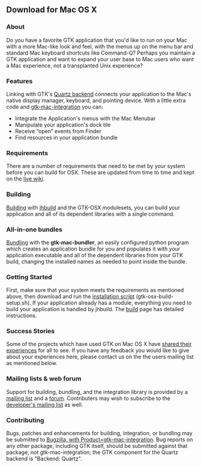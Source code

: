 ---
---
## Download for Mac OS X

### About

Do you have a favorite GTK application that you'd like to run on your
Mac with a more Mac-like look and feel, with the menus up on the menu
bar and standard Mac keyboard shortcuts like Command-Q? Perhaps you
maintain a GTK application and want to expand your user base to Mac
users who want a Mac experience, not a transplanted Unix experience?

### Features

Linking with GTK's [Quartz
backend](https://wiki.gnome.org/Projects/GTK/OSX) connects your
application to the Mac's native display manager, keyboard, and pointing
device. With a little extra code and
[gtk-mac-integration](https://wiki.gnome.org/Projects/GTK/OSX/Integration)
you can:

  - Integrate the Application's menus with the Mac Menubar
  - Manipulate your application's dock tile
  - Receive “open” events from Finder
  - Find resources in your application bundle

### Requirements

There are a number of requirements that need to be met by your system
before you can build for OSX. These are updated from time to time and
kept on the [live
wiki](https://wiki.gnome.org/Projects/GTK/OSX/Building#Prerequisites).

### Building

[Building](https://wiki.gnome.org/Projects/GTK/OSX/Building) with
[jhbuild](https://wiki.gnome.org/Projects/Jhbuild) and the GTK-OSX
modulesets, you can build your application and all of its dependent
libraries with a single command.

### All-in-one bundles

[Bundling](https://wiki.gnome.org/Projects/GTK/OSX/Bundling) with the
**gtk-mac-bundler**, an easily configured python program which creates
an application bundle for you and populates it with your application
executable and all of the dependent libraries from your GTK build,
changing the installed names as needed to point inside the bundle.

### Getting Started

First, make sure that your system meets the requirements as mentioned
above, then download and run the [installation
script](http://git.gnome.org/browse/gtk-osx/plain/gtk-osx-build-setup.sh)
(gtk-osx-build-setup.sh). If your application already has a module,
everything you need to build your application is handled by jhbuild. The
[build](https://wiki.gnome.org/Projects/GTK/OSX/Building) page has
detailed instructions.

### Success Stories

Some of the projects which have used GTK on Mac OS X have [shared their
experiences](https://wiki.gnome.org/Projects/GTK/OSX/PortedApps) for all
to see. If you have any feedback you would like to give about your
experiences here, please contact us on the the users mailing list as
mentioned below.

### Mailing lists & web forum

Support for building, bundling, and the integration library is provided
by a [mailing
list](http://mail.gnome.org/mailman/listinfo/gtk-osx-users-list) and a
[forum](http://sourceforge.net/apps/phpbb/gtk-osx/). Contributers may
wish to subscribe to the [developer's mailing
list](http://mail.gnome.org/mailman/listinfo/gtk-osx-devel-list) as
well.

### Contributing

Bugs, patches and enhancements for building, integration, or bundling
may be submitted to [Bugzilla, with
Product=gtk-mac-integration](https://bugzilla.gnome.org/enter_bug.cgi?product=gtk-mac-integration).
Bug reports on any other package, including GTK itself, should be
submitted against that package, not gtk-mac-integration; the GTK
component for the Quartz backend is "Backend: Quartz".